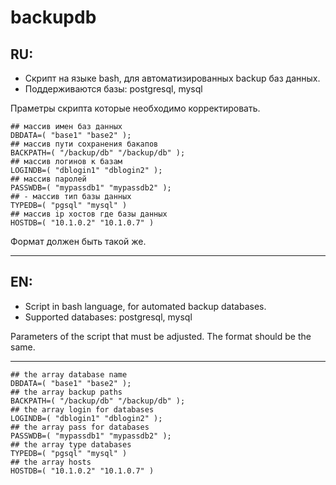 # backupdb

RU:
-----


* Скрипт на языке bash, для автоматизированных backup баз данных.
* Поддерживаются базы: postgresql, mysql

Праметры скрипта которые необходимо корректировать.
```
## массив имен баз данных
DBDATA=( "base1" "base2" );
## массив пути сохранения бакапов
BACKPATH=( "/backup/db" "/backup/db" );
## массив логинов к базам
LOGINDB=( "dblogin1" "dblogin2" );
## массив паролей
PASSWDB=( "mypassdb1" "mypassdb2" );
## - массив тип базы данных
TYPEDB=( "pgsql" "mysql" )
## массив ip хостов где базы данных
HOSTDB=( "10.1.0.2" "10.1.0.7" )
```
Формат должен быть такой же.

-----
EN:
-----
* Script in bash language, for automated backup databases.
* Supported databases: postgresql, mysql

Parameters of the script that must be adjusted.
The format should be the same.

-----
```
## the array database name
DBDATA=( "base1" "base2" );
## the array backup paths
BACKPATH=( "/backup/db" "/backup/db" );
## the array login for databases
LOGINDB=( "dblogin1" "dblogin2" );
## the array pass for databases
PASSWDB=( "mypassdb1" "mypassdb2" );
## the array type databases
TYPEDB=( "pgsql" "mysql" )
## the array hosts
HOSTDB=( "10.1.0.2" "10.1.0.7" )
```
